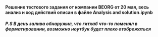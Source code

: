 #### Решение тестового задания от компании BEORG от 20 мая, весь анализ и ход действий описан в файле Analysis and solution.ipynb
##### P.S В день залива обнаружил, что гитхаб что-то поменял в форматировании, возможно ноутбук будет плохо отоброжаться
